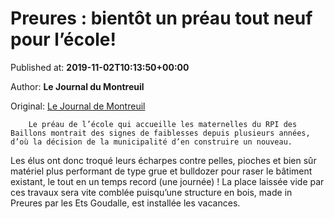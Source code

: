 
# Preures : bientôt un préau tout neuf pour l’école!

Published at: **2019-11-02T10:13:50+00:00**

Author: **Le Journal du Montreuil**

Original: [Le Journal de Montreuil](https://www.lejournaldemontreuil.fr/27189/article/2019-11-02/preures-bientot-un-preau-tout-neuf-pour-l-ecole)


        Le préau de l’école qui accueille les maternelles du RPI des Baillons montrait des signes de faiblesses depuis plusieurs années, d’où la décision de la municipalité d’en construire un nouveau.
      
Les élus ont donc troqué leurs écharpes contre pelles, pioches et bien sûr matériel plus performant de type grue et bulldozer pour raser le bâtiment existant, le tout en un temps record (une journée) ! La place laissée vide par ces travaux sera vite comblée puisqu’une structure en bois, made in Preures par les Ets Goudalle, est installée les vacances.

